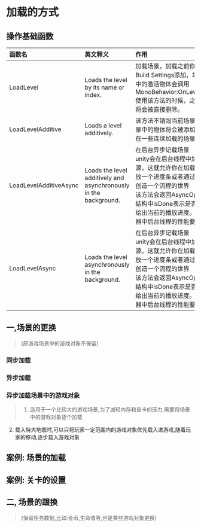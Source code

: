 # 加载的方式
## 操作基础函数
|函数名|英文释义|作用|
|:----|:----|:---
|LoadLevel|	Loads the level by its name or index.|  加载场景，加载之前你需要把场景在Build Settings添加，场景加载后，场景中的激活物体会调用MonoBehavior:OnLevelWasLoaded().使用该方法的时候，之前场景中的物体将会被直接删除。
|LoadLevelAdditive|	Loads a level additively.| 该方法不销毁当前场景中的物体，新场景中的物体将会被添加进来，这个方法在一些连续加载的场景中非常有用哈。
|LoadLevelAdditiveAsync|	Loads the level additively and asynchronously in the background. |在后台异步记载场景<br> unity会在后台线程中加载所有的场景资源，这就允许你在加载新场景过程中播放一个进度条或者通过异步加载为玩家创造一个流程的世界 <br>该方法会返回AsyncOperation结构，结构中isDone表示是否完成，progress给出当前的播放进度。注意的是在编辑器中后台线程的性能要低于游戏中。
|LoadLevelAsync|	Loads the level asynchronously in the background. |在后台异步记载场景<br> unity会在后台线程中加载所有的场景资源，这就允许你在加载新场景过程中播放一个进度条或者通过异步加载为玩家创造一个流程的世界<br> 该方法会返回AsyncOperation结构，结构中isDone表示是否完成，progress给出当前的播放进度。注意的是在编辑器中后台线程的性能要低于游戏中。


##  一,场景的更换
>(原游戏场景中的游戏对象不保留)

### 同步加载
>


### 异步加载
### 异步加载场景中的游戏对象
>1. 适用于一个比较大的游戏场景,为了减轻内存和显卡的压力,需要将场景中的游戏对象逐个加载
2. 载入特大地图时,可以只将玩家一定范围内的游戏对象优先载入进游戏,随着玩家的移动,逐步载入游戏对象



## 案例: 场景的加载

## 案例: 关卡的设置

## 二, 场景的跟换
>(保留任务数据,比如:金币,生命值等,但是某些游戏对象更换)
